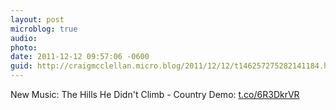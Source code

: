 ```yaml
---
layout: post
microblog: true
audio: 
photo: 
date: 2011-12-12 09:57:06 -0600
guid: http://craigmcclellan.micro.blog/2011/12/12/t146257275282141184.html
---
```

New Music: The Hills He Didn't Climb - Country Demo: [t.co/6R3DkrVR](http://t.co/6R3DkrVR)
